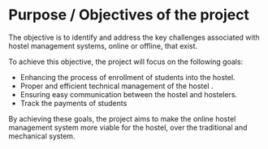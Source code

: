 # Purpose / Objectives of the project

The objective is to identify and address the key challenges
associated with hostel management systems, online or offline,
that exist.

To achieve this objective, the project will focus on the
following goals:

- Enhancing the process of enrollment of students into the hostel.
- Proper and efficient technical management of the hostel .
- Ensuring easy communication between the hostel and hostelers.
- Track the payments of students

By achieving these goals, the project aims to make the online
hostel management system more viable for the hostel, over the
traditional and mechanical system.
